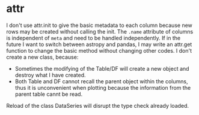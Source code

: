 # attr
I don't use attr.init to give the basic metadata to each column because new rows may be created without calling the init.
The `.name` attribute of columns is independent of `meta` and need to be handled independently.
If in the future I want to switch between astropy and pandas, I may write an attr.get function to change the basic method without changing other codes.
I don't create a new class, because:
- Sometimes the modifying of the Table/DF will create a new object and destroy what I have created.
- Both Table and DF cannot recall the parent object within the columns, thus it is unconvenient when plotting because the information from the parent table cannt be read.

Reload of the class DataSeries will disrupt the type check already loaded.

